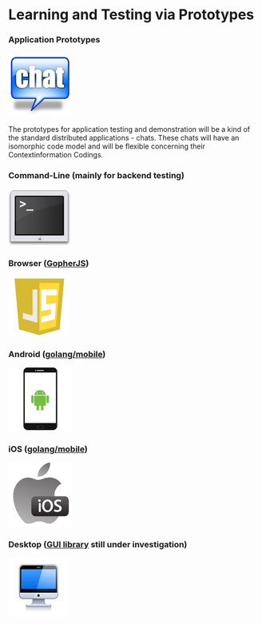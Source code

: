 # Learning and Testing via Prototypes

### Application Prototypes
![Chat](../images/chat_small.png)

The prototypes for application testing and demonstration will be a kind of the standard distributed applications - chats.
These chats will have an isomorphic code model and will be flexible concerning their Contextinformation Codings.


### Command-Line (mainly for backend testing)
![CMD](../images/cmd_small.png)


### Browser ([GopherJS](https://github.com/gopherjs/gopherjs))
![Browser](../images/js_small.png)

### Android ([golang/mobile](https://github.com/golang/mobile))
![Android](../images/android_small.png)

### iOS ([golang/mobile](https://github.com/golang/mobile))
![iOS](../images/ios_small.png)

### Desktop ([GUI library](https://github.com/avelino/awesome-go#gui) still under investigation)
![Desktop](../images/desktop_small.jpg)



